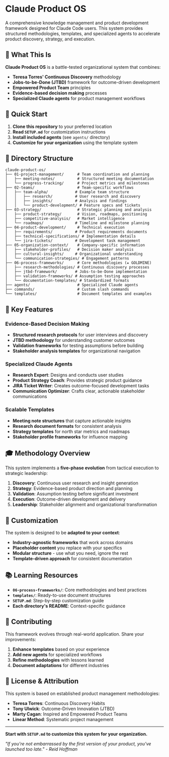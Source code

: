 # Claude Product OS

A comprehensive knowledge management and product development framework designed for Claude Code users. This system provides structured methodologies, templates, and specialized agents to accelerate product discovery, strategy, and execution.

## 🎯 What This Is

**Claude Product OS** is a battle-tested organizational system that combines:
- **Teresa Torres' Continuous Discovery** methodology
- **Jobs-to-be-Done (JTBD)** framework for outcome-driven development
- **Empowered Product Team** principles
- **Evidence-based decision making** processes
- **Specialized Claude agents** for product management workflows

## 🚀 Quick Start

1. **Clone this repository** to your preferred location
2. **Read `SETUP.md`** for customization instructions
3. **Install included agents** (see `agents/` directory)
4. **Customize for your organization** using the template system

## 📁 Directory Structure

```
claude-product-os/
├── 01-project-management/      # Team coordination and planning
│   ├── meeting-notes/          # Structured meeting documentation
│   └── progress-tracking/      # Project metrics and milestones
├── 02-teams/                   # Team-specific workflows
│   ├── team-alpha/            # Example team structure
│   │   ├── research/          # User research and discovery
│   │   ├── insights/          # Analysis and findings
│   │   └── product-development/ # Feature specs and tickets
├── 03-strategy/                # Strategic planning and analysis
│   ├── product-strategy/       # Vision, roadmaps, positioning
│   ├── competitive-analysis/   # Market intelligence
│   └── roadmaps/              # Timeline and milestone planning
├── 04-product-development/     # Technical execution
│   ├── requirements/          # Product requirements documents
│   ├── technical-specifications/ # Implementation details
│   └── jira-tickets/          # Development task management
├── 05-organization-context/    # Company-specific information
│   ├── stakeholder-profiles/   # Decision maker analysis
│   ├── cultural-insights/     # Organizational understanding
│   └── communication-strategies/ # Engagement patterns
├── 06-process-frameworks/      # Core methodologies (★ GOLDMINE)
│   ├── research-methodologies/ # Continuous discovery processes
│   ├── jtbd-framework/        # Jobs-to-be-Done implementation
│   ├── validation-frameworks/ # Assumption testing approaches
│   └── documentation-templates/ # Standardized formats
├── agents/                     # Specialized Claude agents
├── commands/                   # Custom slash commands
└── templates/                  # Document templates and examples
```

## 🌟 Key Features

### Evidence-Based Decision Making
- **Structured research protocols** for user interviews and discovery
- **JTBD methodology** for understanding customer outcomes
- **Validation frameworks** for testing assumptions before building
- **Stakeholder analysis templates** for organizational navigation

### Specialized Claude Agents
- **Research Expert**: Designs and conducts user studies
- **Product Strategy Coach**: Provides strategic product guidance
- **JIRA Ticket Writer**: Creates outcome-focused development tasks
- **Communication Optimizer**: Crafts clear, actionable stakeholder communications

### Scalable Templates
- **Meeting note structures** that capture actionable insights
- **Research document formats** for consistent analysis
- **Strategy templates** for north star metrics and roadmaps
- **Stakeholder profile frameworks** for influence mapping

## 🎓 Methodology Overview

This system implements a **five-phase evolution** from tactical execution to strategic leadership:

1. **Discovery**: Continuous user research and insight generation
2. **Strategy**: Evidence-based product direction and planning  
3. **Validation**: Assumption testing before significant investment
4. **Execution**: Outcome-driven development and delivery
5. **Leadership**: Stakeholder alignment and organizational transformation

## 🔧 Customization

The system is designed to be **adapted to your context**:

- **Industry-agnostic frameworks** that work across domains
- **Placeholder content** you replace with your specifics
- **Modular structure** - use what you need, ignore the rest
- **Template-driven approach** for consistent documentation

## 📚 Learning Resources

- **`06-process-frameworks/`**: Core methodologies and best practices
- **`templates/`**: Ready-to-use document structures
- **`SETUP.md`**: Step-by-step customization guide
- **Each directory's README**: Context-specific guidance

## 🤝 Contributing

This framework evolves through real-world application. Share your improvements:

1. **Enhance templates** based on your experience
2. **Add new agents** for specialized workflows  
3. **Refine methodologies** with lessons learned
4. **Document adaptations** for different industries

## 📄 License & Attribution

This system is based on established product management methodologies:
- **Teresa Torres**: Continuous Discovery Habits
- **Tony Ulwick**: Outcome-Driven Innovation (JTBD)
- **Marty Cagan**: Inspired and Empowered Product Teams
- **Linear Method**: Systematic project management

---

**Start with `SETUP.md` to customize this system for your organization.**

*"If you're not embarrassed by the first version of your product, you've launched too late." - Reid Hoffman*